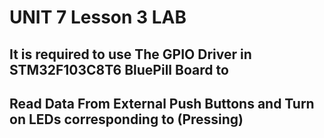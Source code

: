 # UNIT 7 Lesson 3 LAB

## It is required to use The GPIO Driver in STM32F103C8T6 BluePill Board to

## Read Data From External Push Buttons and Turn on LEDs corresponding to (Pressing)
